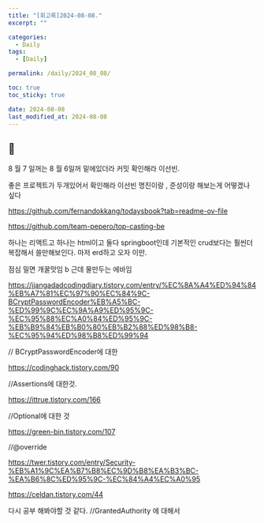 ```yaml
---
title: "[회고록]2024-08-08."
excerpt: ""

categories:
  - Daily
tags:
  - [Daily]

permalink: /daily/2024_08_08/

toc: true
toc_sticky: true

date: 2024-08-08
last_modified_at: 2024-08-08
---
```


## 🦥
8 월 7 일꺼는 8 월 6일꺼 밑에있더라 커밋 확인해라 이선빈. 

좋은 프로젝트가 두개있어서 확인해라 이선빈 명진이랑 , 준성이랑 해보는게 어떻겠나 싶다

https://github.com/fernandokkang/todaysbook?tab=readme-ov-file

https://github.com/team-pepero/top-casting-be

하나는 리액트고 하나는 html이고 둘다 springboot인데 기본적인 crud보다는 훨씬더 복잡해서 쓸만해보인다. 마저 erd하고 오자 이만.

점심 밀면 개꿀맛임 b 근데 물만두는 에바임

https://jjangadadcodingdiary.tistory.com/entry/%EC%8A%A4%ED%94%84%EB%A7%81%EC%97%90%EC%84%9C-BCryptPasswordEncoder%EB%A5%BC-%ED%99%9C%EC%9A%A9%ED%95%9C-%EC%95%88%EC%A0%84%ED%95%9C-%EB%B9%84%EB%B0%80%EB%B2%88%ED%98%B8-%EC%95%94%ED%98%B8%ED%99%94

// BCryptPasswordEncoder에 대한 

https://codinghack.tistory.com/90

//Assertions에 대한것.

https://ittrue.tistory.com/166

//Optional에 대한 것

https://green-bin.tistory.com/107

//@override

https://twer.tistory.com/entry/Security-%EB%A1%9C%EA%B7%B8%EC%9D%B8%EA%B3%BC-%EA%B6%8C%ED%95%9C-%EC%84%A4%EC%A0%95

https://celdan.tistory.com/44

다시 공부 해봐야할 것 같다.
//GrantedAuthority 에 대해서


